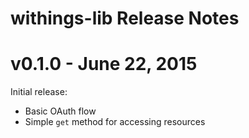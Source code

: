 # withings-lib Release Notes

# v0.1.0 - June 22, 2015

Initial release:

- Basic OAuth flow
- Simple `get` method for accessing resources